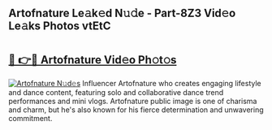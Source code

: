 ## Artofnature Le𝚊k𝚎d N𝚞𝚍e - Part-8Z3 Vid𝚎o Le𝚊ks Photos vtEtC

# <h2><a href="http://fbbzfmu.evod.top/?m=Artofnature">🔗 👉🔴 Artofnature Vid𝚎o Ph𝚘t𝚘s</a></h2>

[![Artofnature N𝚞d𝚎s](https://i.imgur.com/8V9OHl7.gif)](http://fbbzfmu.evod.top/?m=Artofnature)
Influencer Artofnature who creates engaging lifestyle and dance content, featuring solo and collaborative dance trend performances and mini vlogs. Artofnature public image is one of charisma and charm, but he's also known for his fierce determination and unwavering commitment. 
